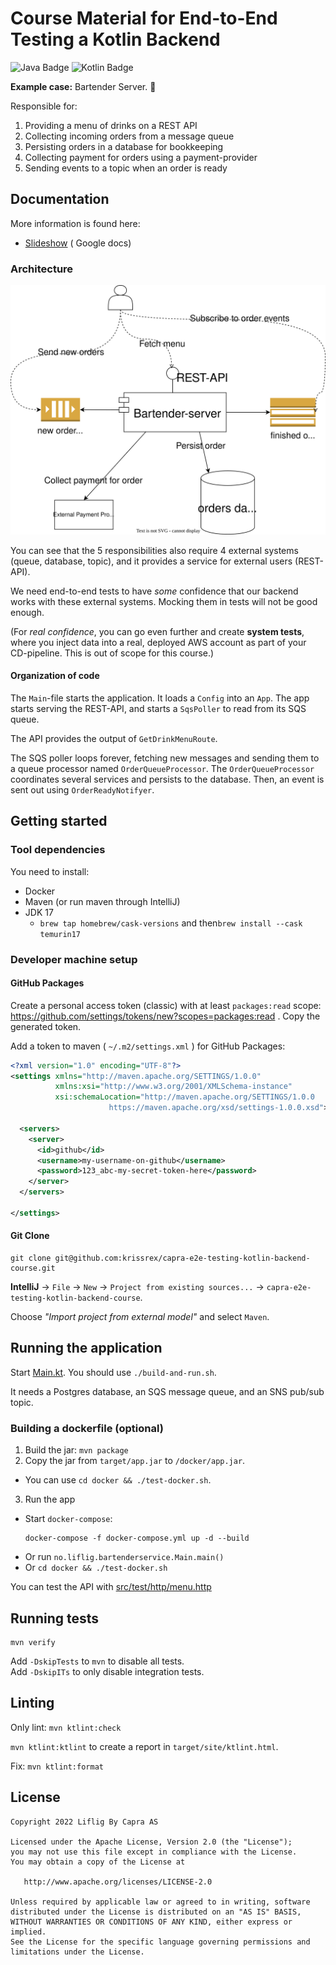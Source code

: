 # Course Material for End-to-End Testing a Kotlin Backend

![Java Badge](https://img.shields.io/badge/java-17-blue?logo=java)
![Kotlin Badge](https://img.shields.io/badge/kotlin--blue?logo=kotlin)

**Example case:** Bartender Server. 🍻

Responsible for:

1. Providing a menu of drinks on a REST API
2. Collecting incoming orders from a message queue
3. Persisting orders in a database for bookkeeping
4. Collecting payment for orders using a payment-provider
5. Sending events to a topic when an order is ready

## Documentation

More information is found here:

- [Slideshow](https://docs.google.com/presentation/d/1t3tc1KePlF6EUdAyNJj3eaHl6DipFOLNx-kdugog6j0/edit?usp=sharing) (
  Google docs)

### Architecture

![component architecture](component-architecture.drawio.svg)

You can see that the 5 responsibilities also require 4 external systems (queue, database, topic),
and it provides a service for external users (REST-API).

We need end-to-end tests to have *some* confidence that our backend works with these external systems.
Mocking them in tests will not be good enough.

(For *real confidence*, you can go even further and create **system tests**, where you inject data into a real, deployed
AWS account as part of your CD-pipeline. This is out of scope for this course.)

#### Organization of code

The `Main`-file starts the application.
It loads a `Config` into an `App`.
The app starts serving the REST-API, and starts a `SqsPoller` to read from its SQS queue.

The API provides the output of `GetDrinkMenuRoute`.

The SQS poller loops forever, fetching new messages and sending them to a queue processor named `OrderQueueProcessor`.
The `OrderQueueProcessor` coordinates several services and persists to the database.
Then, an event is sent out using `OrderReadyNotifyer`.

## Getting started

### Tool dependencies

You need to install:

- Docker
- Maven (or run maven through IntelliJ)
- JDK 17
  - `brew tap homebrew/cask-versions` and then`brew install --cask temurin17`

### Developer machine setup

#### GitHub Packages

Create a personal access token (classic) with at least `packages:read` scope:
https://github.com/settings/tokens/new?scopes=packages:read .
Copy the generated token.

Add a token to maven ( `~/.m2/settings.xml` ) for GitHub Packages:

```xml
<?xml version="1.0" encoding="UTF-8"?>
<settings xmlns="http://maven.apache.org/SETTINGS/1.0.0"
          xmlns:xsi="http://www.w3.org/2001/XMLSchema-instance"
          xsi:schemaLocation="http://maven.apache.org/SETTINGS/1.0.0
                      https://maven.apache.org/xsd/settings-1.0.0.xsd">

  <servers>
    <server>
      <id>github</id>
      <username>my-username-on-github</username>
      <password>123_abc-my-secret-token-here</password>
    </server>
  </servers>

</settings>
```

#### Git Clone

```shell
git clone git@github.com:krissrex/capra-e2e-testing-kotlin-backend-course.git
```

**IntelliJ** → `File` → `New` → `Project from existing sources...` → `capra-e2e-testing-kotlin-backend-course`.

Choose _"Import project from external model"_ and select `Maven`.

## Running the application

Start [Main.kt](src/main/kotlin/no/liflig/bartenderservice/Main.kt).
You should use `./build-and-run.sh`.

It needs a Postgres database, an SQS message queue, and an SNS pub/sub topic.

### Building a dockerfile (optional)

1. Build the jar: `mvn package`
2. Copy the jar from `target/app.jar` to `/docker/app.jar`.
  - You can use `cd docker && ./test-docker.sh`.
3. Run the app
  - Start `docker-compose`:
     ```shell
     docker-compose -f docker-compose.yml up -d --build
     ```
  - Or run `no.liflig.bartenderservice.Main.main()`
  - Or `cd docker && ./test-docker.sh`

You can test the API with [src/test/http/menu.http](src/test/http/menu.http)

## Running tests

```shell
mvn verify
```

Add `-DskipTests` to `mvn` to disable all tests.  
Add `-DskipITs` to only disable integration tests.

## Linting

Only lint: `mvn ktlint:check`

`mvn ktlint:ktlint` to create a report in `target/site/ktlint.html`.

Fix: `mvn ktlint:format`

## License

```text
Copyright 2022 Liflig By Capra AS

Licensed under the Apache License, Version 2.0 (the "License");
you may not use this file except in compliance with the License.
You may obtain a copy of the License at

   http://www.apache.org/licenses/LICENSE-2.0

Unless required by applicable law or agreed to in writing, software
distributed under the License is distributed on an "AS IS" BASIS,
WITHOUT WARRANTIES OR CONDITIONS OF ANY KIND, either express or implied.
See the License for the specific language governing permissions and
limitations under the License.
```

